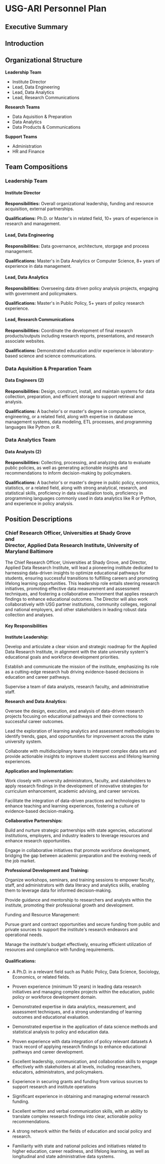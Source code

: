 # USG-ARI Personnel Plan

## Executive Summary

## Introduction

## Organizational Structure

__Leadership Team__
- Institute Director
- Lead, Data Engineering
- Lead, Data Analytics
- Lead, Research Communications

__Research Teams__
- Data Aquisition & Preparation
- Data Analytics
- Data Products & Communications

__Support Teams__
- Administration
- HR and Finance

## Team Compositions
### Leadership Team
#### Institute Director

__Responsibilities:__ Overall organizational leadership, funding and resource acquisition, external partnerships.

__Qualifications:__ Ph.D. or Master's in related field, 10+ years of experience in research and management.

#### Lead, Data Engineering

__Responsibilities:__ Data governance, architecture, storgage and process management.

__Qualifications:__ Master's in Data Analytics or Computer Science, 8+ years of experience in data management.

#### Lead, Data Analytics

__Responsibilities:__ Overseeing data driven policy analysis projects, engaging with government and policymakers.

__Qualifications:__ Master's in Public Policy, 5+ years of policy research experience.

#### Lead, Research Communications

__Responsibilities:__ Coordinate the development of final research products/outputs including research reports, presentations, and research associate websites.

__Qualifications:__ Demonstrated education and/or experience in laboratory-based science and science communications.


### Data Aquisition & Preparation Team

#### Data Engineers (2)

__Responsibilities:__ Design, construct, install, and maintain systems for data collection, preparation, and efficient storage to support retrieval and analysis.

__Qualifications:__ A bachelor's or master's degree in computer science, engineering, or a related field, along with expertise in database management systems, data modeling, ETL processes, and programming languages like Python or R.

### Data Analytics Team

#### Data Analysts (2)

__Responsibilities:__ Collecting, processing, and analyzing data to evaluate public policies, as well as generating actionable insights and recommendations to inform decision-making by policymakers.

__Qualifications:__ A bachelor's or master's degree in public policy, economics, statistics, or a related field, along with strong analytical, research, and statistical skills, proficiency in data visualization tools, proficiency in programming languages commonly used in data analytics like R or Python, and experience in policy analysis.




## Position Descriptions
### Chief Research Officer, Universities at Shady Grove<br />and<br />Director, Applied Data Research Institute, University of Maryland Baltimore

The Chief Research Officer, Universities at Shady Grove, and Director, Applied Data Research Institute, will lead a pioneering institute dedicated to harnessing data-driven insights to optimize educational pathways for students, ensuring successful transitions to fulfilling careers and promoting lifelong learning opportunities. This leadership role entails steering research initiatives, promoting effective data measurement and assessment techniques, and fostering a collaborative environment that applies research findings to enhance educational outcomes. The Director will also work collaboratively with USG partner institutions, community colleges, regional and national employers, and other stakeholders in leading robust data collection and analyses. 

#### Key Responsibilities 

__Institute Leadership:__

Develop and articulate a clear vision and strategic roadmap for the Applied Data Research Institute, in alignment with the state university system's educational goals and workforce development priorities. 

Establish and communicate the mission of the institute, emphasizing its role as a cutting-edge research hub driving evidence-based decisions in education and career pathways. 

Supervise a team of data analysts, research faculty, and administrative staff. 

__Research and Data Analytics:__ 

Oversee the design, execution, and analysis of data-driven research projects focusing on educational pathways and their connections to successful career outcomes. 

Lead the exploration of learning analytics and assessment methodologies to identify trends, gaps, and opportunities for improvement across the state university system. 

Collaborate with multidisciplinary teams to interpret complex data sets and provide actionable insights to improve student success and lifelong learning experiences. 

__Application and Implementation:__

Work closely with university administrators, faculty, and stakeholders to apply research findings in the development of innovative strategies for curriculum enhancement, academic advising, and career services. 

Facilitate the integration of data-driven practices and technologies to enhance teaching and learning experiences, fostering a culture of evidence-based decision-making. 

__Collaborative Partnerships:__

Build and nurture strategic partnerships with state agencies, educational institutions, employers, and industry leaders to leverage resources and enhance research opportunities. 

Engage in collaborative initiatives that promote workforce development, bridging the gap between academic preparation and the evolving needs of the job market. 

__Professional Development and Training:__

Organize workshops, seminars, and training sessions to empower faculty, staff, and administrators with data literacy and analytics skills, enabling them to leverage data for informed decision-making. 

Provide guidance and mentorship to researchers and analysts within the institute, promoting their professional growth and development. 

Funding and Resource Management: 

Pursue grant and contract opportunities and secure funding from public and private sources to support the institute's research endeavors and operational needs. 

Manage the institute's budget effectively, ensuring efficient utilization of resources and compliance with funding requirements. 

#### Qualifications: 

- A Ph.D. in a relevant field such as Public Policy, Data Science, Sociology, Economics, or related fields. 

- Proven experience (minimum 10 years) in leading data research initiatives and managing complex projects within the education, public policy or workforce development domain. 

- Demonstrated expertise in data analytics, measurement, and assessment techniques, and a strong understanding of learning outcomes and educational evaluation. 

- Demonstrated expertise in the application of data science methods and statistical analysis to policy and education data. 

- Proven experience with data integration of policy relevant datasets A track record of applying research findings to enhance educational pathways and career development. 

- Excellent leadership, communication, and collaboration skills to engage effectively with stakeholders at all levels, including researchers, educators, administrators, and policymakers. 

- Experience in securing grants and funding from various sources to support research and institute operations 

- Significant experience in obtaining and managing external research funding. 

- Excellent written and verbal communication skills, with an ability to translate complex research findings into clear, actionable policy recommendations. 

- A strong network within the fields of education and social policy and research. 

- Familiarity with state and national policies and initiatives related to higher education, career readiness, and lifelong learning, as well as longitudinal and state administrative data systems. 

 

 
